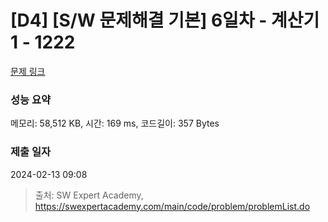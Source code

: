 # [D4] [S/W 문제해결 기본] 6일차 - 계산기1 - 1222 

[문제 링크](https://swexpertacademy.com/main/code/problem/problemDetail.do?contestProbId=AV14mbSaAEwCFAYD) 

### 성능 요약

메모리: 58,512 KB, 시간: 169 ms, 코드길이: 357 Bytes

### 제출 일자

2024-02-13 09:08



> 출처: SW Expert Academy, https://swexpertacademy.com/main/code/problem/problemList.do